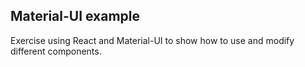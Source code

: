 ## Material-UI example

Exercise using React and Material-UI to show how to use and modify different components.



